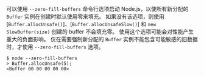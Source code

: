 <!-- YAML
added: v5.10.0
-->

可以使用 `--zero-fill-buffers` 命令行选项启动 Node.js，以使所有新分配的 `Buffer` 实例在创建时默认使用零来填充。
如果没有该选项，则使用 [`Buffer.allocUnsafe()`]、[`Buffer.allocUnsafeSlow()`] 和 `new SlowBuffer(size)` 创建的 buffer 不会填充零。
使用这个选项可能会对性能产生重大的负面影响。
仅在需要强制新分配的 `Buffer` 实例不能包含可能敏感的旧数据时，才使用 `--zero-fill-buffers` 选项。

```console
$ node --zero-fill-buffers
> Buffer.allocUnsafe(5);
<Buffer 00 00 00 00 00>
```

